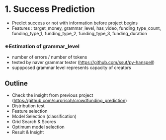 
# 1. Success Prediction

- Predict success or not with information before project begins
- Features : target_money, grammar_level, has_video, funding_type_count, funding_type_1, funding_type_2, funding_type_3, funding_duration

### ※Estimation of grammar_level

- number of errors / number of tokens
- tested by naver grammar tester (https://github.com/ssut/py-hanspell)
- suppposed grammar level represents capacity of creators

## Outline

- Check the insight from previous project (https://github.com/surprisoh/crowdfunding_prediction)
- Distribution test
- Feature selection
- Model Selection (classification)
- Grid Search & Scores
- Optimum model selection
- Result & Insight
